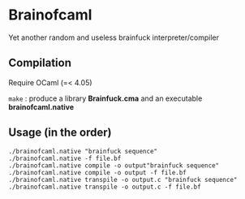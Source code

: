 # Brainofcaml 
Yet another random and useless brainfuck interpreter/compiler

## Compilation 

Require OCaml (=< 4.05)

`make` : produce a library **Brainfuck.cma** and an executable
**brainofcaml.native**

## Usage (in the order)

```
./brainofcaml.native "brainfuck sequence"
./brainofcaml.native -f file.bf
./brainofcaml.native compile -o output"brainfuck sequence"
./brainofcaml.native compile -o output -f file.bf
./brainofcaml.native transpile -o output.c "brainfuck sequence"
./brainofcaml.native transpile -o output.c -f file.bf
```
